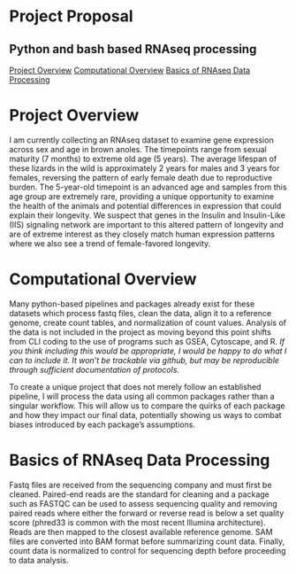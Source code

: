 # Project Proposal
## Python and bash based RNAseq processing

[Project Overview](#project-overview)
[Computational Overview](#computational-overview)
[Basics of RNAseq Data Processing](#basics-of-RNAseq-Data-Processing)

# Project Overview

I am currently collecting an RNAseq dataset to examine gene expression across sex and age in brown anoles.
The timepoints range from sexual maturity (7 months) to extreme old age (5 years).
The average lifespan of these lizards in the wild is approximately 2 years for males and 3 years for females, reversing the pattern of early female death due to reproductive burden.
The 5-year-old timepoint is an advanced age and samples from this age group are extremely rare, providing a unique opportunity to examine the health of the animals and potential differences in expression that could explain their longevity.
We suspect that genes in the Insulin and Insulin-Like (IIS) signaling network are important to this altered pattern of longevity and are of extreme interest as they closely match human expression patterns where we also see a trend of female-favored longevity. 

# Computational Overview

Many python-based pipelines and packages already exist for these datasets which process fastq files, clean the data, align it to a reference genome, create count tables, and normalization of count values.
Analysis of the data is not included in the project as moving beyond this point shifts from CLI coding to the use of programs such as GSEA, Cytoscape, and R.
*If you think including this would be appropriate, I would be happy to do what I can to include it. It won’t be trackable via github, but may be reproducible through sufficient documentation of protocols.*

To create a unique project that does not merely follow an established pipeline, I will process the data using all common packages rather than a singular workflow.
This will allow us to compare the quirks of each package and how they impact our final data, potentially showing us ways to combat biases introduced by each package’s assumptions. 

# Basics of RNAseq Data Processing

Fastq files are received from the sequencing company and must first be cleaned.
Paired-end reads are the standard for cleaning and a package such as FASTQC can be used to assess sequencing quality and removing paired reads where either the forward or reverse read is below a set quality score (phred33 is common with the most recent Illumina architecture).
Reads are then mapped to the closest available reference genome. SAM files are converted into BAM format before summarizing count data.
Finally, count data is normalized to control for sequencing depth before proceeding to data analysis.
